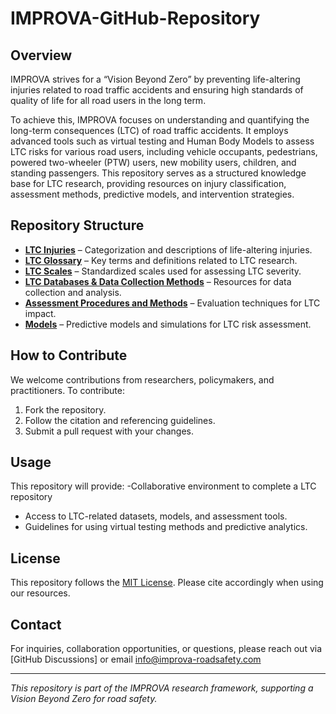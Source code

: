 # IMPROVA-GitHub-Repository

## Overview
IMPROVA strives for a “Vision Beyond Zero” by preventing life-altering injuries related to road traffic accidents and ensuring high standards of quality of life for all road users in the long term. 

To achieve this, IMPROVA focuses on understanding and quantifying the long-term consequences (LTC) of road traffic accidents. It employs advanced tools such as virtual testing and Human Body Models to assess LTC risks for various road users, including vehicle occupants, pedestrians, powered two-wheeler (PTW) users, new mobility users, children, and standing passengers. This repository serves as a structured knowledge base for LTC research, providing resources on injury classification, assessment methods, predictive models, and intervention strategies.

## Repository Structure

- [**LTC Injuries**](https://github.com/IMPROVA-RoadSafety/LTC-Injuries) – Categorization and descriptions of life-altering injuries.
- [**LTC Glossary**](https://github.com/IMPROVA-RoadSafety/LTC_Glossary) – Key terms and definitions related to LTC research.
- [**LTC Scales**](https://github.com/IMPROVA-RoadSafety/LTC_Scales) – Standardized scales used for assessing LTC severity.
- [**LTC Databases & Data Collection Methods**](https://github.com/IMPROVA-RoadSafety/LTC-Databases-Data-Collection-Methods) – Resources for data collection and analysis.
- [**Assessment Procedures and Methods**](https://github.com/IMPROVA-RoadSafety/Assessment-procedures-and-methods) – Evaluation techniques for LTC impact.
- [**Models**](https://github.com/IMPROVA-RoadSafety/Models) – Predictive models and simulations for LTC risk assessment.

## How to Contribute
We welcome contributions from researchers, policymakers, and practitioners. To contribute:
1. Fork the repository.
2. Follow the citation and referencing guidelines.
3. Submit a pull request with your changes.

## Usage
This repository will provide:
-Collaborative environment to complete a LTC repository
- Access to LTC-related datasets, models, and assessment tools.
- Guidelines for using virtual testing methods and predictive analytics.

## License
This repository follows the [MIT License](LICENSE). Please cite accordingly when using our resources.

## Contact
For inquiries, collaboration opportunities, or questions, please reach out via [GitHub Discussions] or email info@improva-roadsafety.com

---

*This repository is part of the IMPROVA research framework, supporting a Vision Beyond Zero for road safety.*
